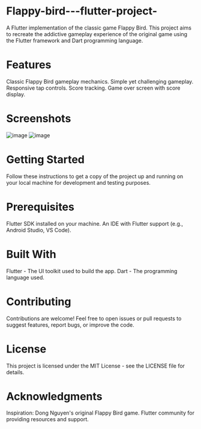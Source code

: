# Flappy-bird---flutter-project-
A Flutter implementation of the classic game Flappy Bird. This project aims to recreate the addictive gameplay experience of the original game using the Flutter framework and Dart programming language.


# Features
Classic Flappy Bird gameplay mechanics.
Simple yet challenging gameplay.
Responsive tap controls.
Score tracking.
Game over screen with score display.

# Screenshots


![image](https://github.com/nirmitirane24/Flappy-bird---flutter-project-/assets/139235284/86d59bab-9d66-464c-847b-11f072da929f)
![image](https://github.com/nirmitirane24/Flappy-bird---flutter-project-/assets/139235284/9ee0f61e-acd9-4932-a15d-40c12a6347d2)

# Getting Started
Follow these instructions to get a copy of the project up and running on your local machine for development and testing purposes.

# Prerequisites
Flutter SDK installed on your machine.
An IDE with Flutter support (e.g., Android Studio, VS Code).

# Built With
Flutter - The UI toolkit used to build the app.
Dart - The programming language used.

# Contributing
Contributions are welcome! Feel free to open issues or pull requests to suggest features, report bugs, or improve the code.


# License
This project is licensed under the MIT License - see the LICENSE file for details.

# Acknowledgments
Inspiration: Dong Nguyen's original Flappy Bird game.
Flutter community for providing resources and support.






